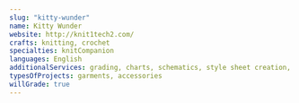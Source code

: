 ```yaml
---
slug: "kitty-wunder"
name: Kitty Wunder
website: http://knit1tech2.com/
crafts: knitting, crochet
specialties: knitCompanion
languages: English
additionalServices: grading, charts, schematics, style sheet creation, chart to written instructions, written instructions to chart
typesOfProjects: garments, accessories
willGrade: true
---
```

